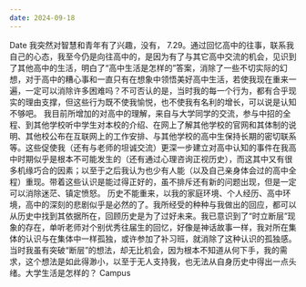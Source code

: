 ```yaml
---
date: 2024-09-18
---
```


Date
我突然对智慧和青年有了兴趣，没有，
7.29。通过回忆高中的往事，联系我自己的心态，我至今仍是向往高中的，是因为有了与其它高中交流的机会，见识到了其他高中的生活，明白了“高中生活是怎样的”答案，消除了一些不切实际的幻想，对于高中的糟心事和一直只有在想象中领悟美好高中生活，若使我现在重来一遍，一定可以消除许多困难吗？不可否认的是，当时我的每一个行为，都有合乎现实的理由支撑，但这些行为既不使我愉悦，也不使我有名利的增长，可以说是认知不够吧。
我目前所增加的对高中的理解，来自与大学同学的交流，参与中招的全程、到其他学校听中学生对本校的介绍、在网上了解其他学校的官网和其体制的说明、其他校公布在互联网上的工作安排、与其他学校的高中生保持长期的密切联系等。这些促使我（还有与老师的坦诚交流）更深一步建立对高中认知的事件在我高中时期似乎是根本不可能发生的（还有通过心理咨询正视历史），而这其中又有很多机缘巧合的因素；以至于之后我认为也少有人能（以及自己亲身体会过的高中全程）重现。带着这些认识是能过得正好的，虽不排斥还有新的问题出现，但是一定可以消除迷茫、镇定愤怒。
历史不能重来，以我的家庭环境、个人经历、高中环境，高中的深刻的悲剧似乎是必然的了。我所经受的种种与我做出的回应，都可以从历史中找到其依据所在，回顾历史是为了过好未来。我已意识到了“时立断层”现象的存在，单听老师对个别优秀往届生的回忆，好像是神话故事一样，我对所在集体的认识与在集体中一样孤独，或许参加了补习班，就消除了这种认识的孤独感。当时我虽有突破“断层”的想法，却无比机会，因为根本不知道从何下手，我的需求，这个想法是如此得渺小，以至于无人支持我，也无法从自身历史中得出一点头绪。大学生活是怎样的？
Campus
